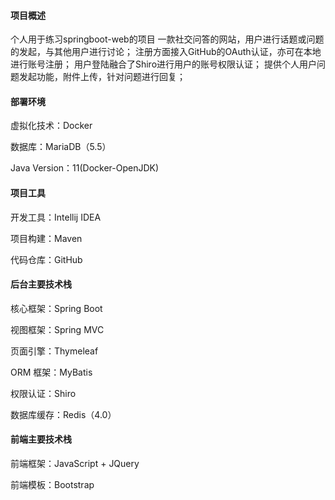 #### 项目概述
个人用于练习springboot-web的项目
一款社交问答的网站，用户进行话题或问题的发起，与其他用户进行讨论；
注册方面接入GitHub的OAuth认证，亦可在本地进行账号注册；
用户登陆融合了Shiro进行用户的账号权限认证；
提供个人用户问题发起功能，附件上传，针对问题进行回复；


#### 部署环境
虚拟化技术：Docker

数据库：MariaDB（5.5）

Java Version：11(Docker-OpenJDK)



#### 项目工具
开发工具：Intellij IDEA

项目构建：Maven

代码仓库：GitHub



#### 后台主要技术栈
核心框架：Spring Boot

视图框架：Spring MVC

页面引擎：Thymeleaf

ORM 框架：MyBatis

权限认证：Shiro

数据库缓存：Redis（4.0）



#### 前端主要技术栈

前端框架：JavaScript + JQuery

前端模板：Bootstrap


